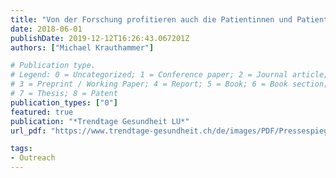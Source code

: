 ```yaml
---
title: "Von der Forschung profitieren auch die Patientinnen und Patienten"
date: 2018-06-01
publishDate: 2019-12-12T16:26:43.067201Z
authors: ["Michael Krauthammer"]

# Publication type.
# Legend: 0 = Uncategorized; 1 = Conference paper; 2 = Journal article;
# 3 = Preprint / Working Paper; 4 = Report; 5 = Book; 6 = Book section;
# 7 = Thesis; 8 = Patent
publication_types: ["0"]
featured: true
publication: "*Trendtage Gesundheit LU*"
url_pdf: "https://www.trendtage-gesundheit.ch/de/images/PDF/Pressespiegel/TGL%202019/Clinicum%2006-18_TGL.pdf"

tags:
- Outreach
---
```


